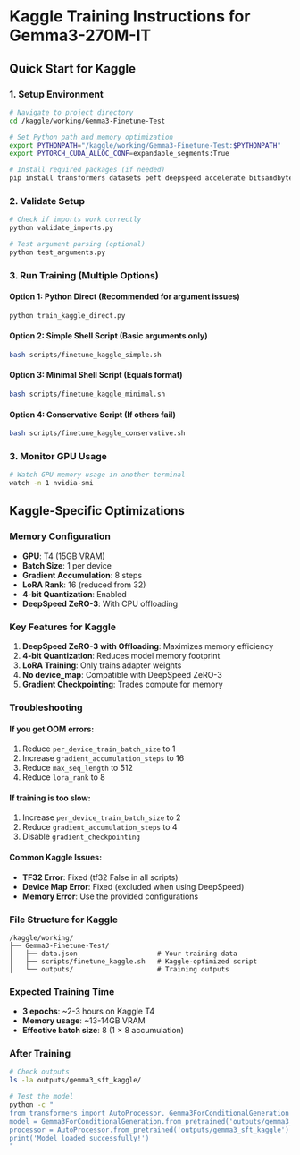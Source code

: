 # Kaggle Training Instructions for Gemma3-270M-IT

## Quick Start for Kaggle

### 1. Setup Environment
```bash
# Navigate to project directory
cd /kaggle/working/Gemma3-Finetune-Test

# Set Python path and memory optimization
export PYTHONPATH="/kaggle/working/Gemma3-Finetune-Test:$PYTHONPATH"
export PYTORCH_CUDA_ALLOC_CONF=expandable_segments:True

# Install required packages (if needed)
pip install transformers datasets peft deepspeed accelerate bitsandbytes
```

### 2. Validate Setup
```bash
# Check if imports work correctly
python validate_imports.py

# Test argument parsing (optional)
python test_arguments.py
```

### 3. Run Training (Multiple Options)

#### Option 1: Python Direct (Recommended for argument issues)
```bash
python train_kaggle_direct.py
```

#### Option 2: Simple Shell Script (Basic arguments only)
```bash
bash scripts/finetune_kaggle_simple.sh
```

#### Option 3: Minimal Shell Script (Equals format)
```bash
bash scripts/finetune_kaggle_minimal.sh
```

#### Option 4: Conservative Script (If others fail)
```bash
bash scripts/finetune_kaggle_conservative.sh
```

### 3. Monitor GPU Usage
```bash
# Watch GPU memory usage in another terminal
watch -n 1 nvidia-smi
```

## Kaggle-Specific Optimizations

### Memory Configuration
- **GPU**: T4 (15GB VRAM)
- **Batch Size**: 1 per device
- **Gradient Accumulation**: 8 steps
- **LoRA Rank**: 16 (reduced from 32)
- **4-bit Quantization**: Enabled
- **DeepSpeed ZeRO-3**: With CPU offloading

### Key Features for Kaggle
1. **DeepSpeed ZeRO-3 with Offloading**: Maximizes memory efficiency
2. **4-bit Quantization**: Reduces model memory footprint
3. **LoRA Training**: Only trains adapter weights
4. **No device_map**: Compatible with DeepSpeed ZeRO-3
5. **Gradient Checkpointing**: Trades compute for memory

### Troubleshooting

#### If you get OOM errors:
1. Reduce `per_device_train_batch_size` to 1
2. Increase `gradient_accumulation_steps` to 16
3. Reduce `max_seq_length` to 512
4. Reduce `lora_rank` to 8

#### If training is too slow:
1. Increase `per_device_train_batch_size` to 2
2. Reduce `gradient_accumulation_steps` to 4
3. Disable `gradient_checkpointing`

#### Common Kaggle Issues:
- **TF32 Error**: Fixed (tf32 False in all scripts)
- **Device Map Error**: Fixed (excluded when using DeepSpeed)
- **Memory Error**: Use the provided configurations

### File Structure for Kaggle
```
/kaggle/working/
├── Gemma3-Finetune-Test/
│   ├── data.json                    # Your training data
│   ├── scripts/finetune_kaggle.sh   # Kaggle-optimized script
│   └── outputs/                     # Training outputs
```

### Expected Training Time
- **3 epochs**: ~2-3 hours on Kaggle T4
- **Memory usage**: ~13-14GB VRAM
- **Effective batch size**: 8 (1 × 8 accumulation)

### After Training
```bash
# Check outputs
ls -la outputs/gemma3_sft_kaggle/

# Test the model
python -c "
from transformers import AutoProcessor, Gemma3ForConditionalGeneration
model = Gemma3ForConditionalGeneration.from_pretrained('outputs/gemma3_sft_kaggle')
processor = AutoProcessor.from_pretrained('outputs/gemma3_sft_kaggle')
print('Model loaded successfully!')
"
```
